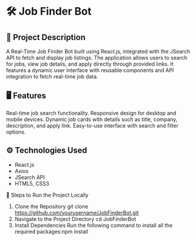 # 🛠️ Job Finder Bot

## 📖 Project Description
A Real-Time Job Finder Bot built using React.js, integrated with the JSearch API to fetch and display job listings. The application allows users to search for jobs, view job details, and apply directly through provided links. It features a dynamic user interface with reusable components and API integration to fetch real-time job data.

## 🖥️ Features
Real-time job search functionality.
Responsive design for desktop and mobile devices.
Dynamic job cards with details such as title, company, description, and apply link.
Easy-to-use interface with search and filter options.

## ⚙️ Technologies Used
- React.js
- Axios
- JSearch API
- HTML5, CSS3

🚀 Steps to Run the Project Locally
1. Clone the Repository
git clone https://github.com/yourusername/JobFinderBot.git
2. Navigate to the Project Directory
cd JobFinderBot
3. Install Dependencies
Run the following command to install all the required packages:npm install

